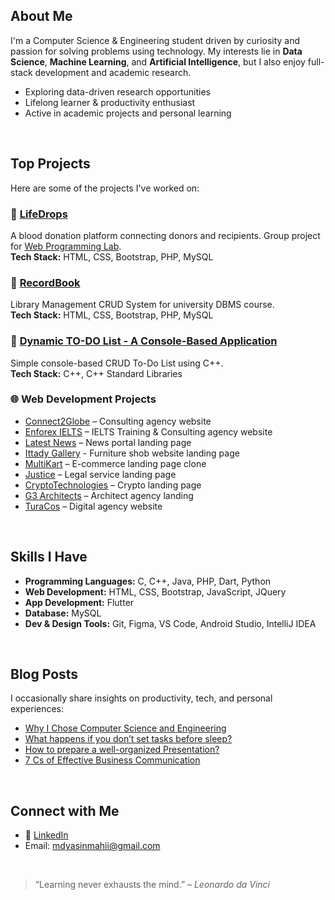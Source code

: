 ## About Me

I'm a Computer Science & Engineering student driven by curiosity and passion for solving problems using technology. My interests lie in **Data Science**, **Machine Learning**, and **Artificial Intelligence**, but I also enjoy full-stack development and academic research.

- Exploring data-driven research opportunities
- Lifelong learner & productivity enthusiast
- Active in academic projects and personal learning
<br>

## Top Projects

Here are some of the projects I've worked on:


### 🔗 [LifeDrops](https://lifedrops.great-site.net/)
A blood donation platform connecting donors and recipients. Group project for [Web Programming Lab](https://github.com/mdyasinahmed/CSE-323_WebProgrammingLab).  
**Tech Stack:** HTML, CSS, Bootstrap, PHP, MySQL


### 🔗 [RecordBook](https://recordbook.great-site.net/)
Library Management CRUD System for university DBMS course.  
**Tech Stack:** HTML, CSS, Bootstrap, PHP, MySQL

### 🔗 [Dynamic TO-DO List - A Console-Based Application](https://github.com/mdyasinahmed/dynamic-todo-list-with-cpp)
Simple console-based CRUD To-Do List using C++.  
**Tech Stack:** C++, C++ Standard Libraries

### 🌐 Web Development Projects
- [Connect2Globe](https://github.com/mdyasinahmed/web.Connect2Globe) – Consulting agency website
- [Enforex IELTS](https://mdyasinahmed.github.io/web.enforex-ielts) – IELTS Training & Consulting agency website
- [Latest News](https://mdyasinahmed.github.io/web.newsportal_landingpage_demo) – News portal landing page
- [Ittady Gallery](https://mdyasinahmed.github.io/web.ittady-gallery) - Furniture shob website landing page  
- [MultiKart](https://mdyasinahmed.github.io/web.MultiKart) – E-commerce landing page clone  
- [Justice](https://justice-landing-page0.netlify.app) – Legal service landing page  
- [CryptoTechnologies](https://mdyasinahmed.github.io/web.Bitcoin) – Crypto landing page  
- [G3 Architects](https://mdyasinahmed.github.io/web.agency-G3-Architects) – Architect agency landing  
- [TuraCos](https://mdyasinahmed.github.io/web.TuraCos) – Digital agency website  
<br>

## Skills I Have

- **Programming Languages:** C, C++, Java, PHP, Dart, Python  
- **Web Development:** HTML, CSS, Bootstrap, JavaScript, JQuery  
- **App Development:** Flutter  
- **Database:** MySQL  
- **Dev & Design Tools:** Git, Figma, VS Code, Android Studio, IntelliJ IDEA  
<br>

## Blog Posts

I occasionally share insights on productivity, tech, and personal experiences:

- [Why I Chose Computer Science and Engineering](https://www.linkedin.com/pulse/why-i-chose-computer-science-engineering-journey-passion-mahi-2eu2f)
- [What happens if you don’t set tasks before sleep?](https://medium.com/@md_yasinahmed/what-happens-if-you-dont-set-tasks-for-the-next-day-before-going-to-sleep-6b2bc875aea)
- [How to prepare a well-organized Presentation?](https://medium.com/@md_yasinahmed/how-to-prepare-a-well-organized-presentation-dfc332f47dff)
- [7 Cs of Effective Business Communication](https://medium.com/@md_yasinahmed/7-cs-of-an-effective-business-communication-in-a-nutshell-4a2779e74460)
<!--
## 📈 GitHub Stats

![Yasin's GitHub Stats](https://github-readme-stats.vercel.app/api?username=mdyasinahmed&show_icons=true&theme=radical)
![Top Languages](https://github-readme-stats.vercel.app/api/top-langs/?username=mdyasinahmed&layout=compact&theme=radical)

---
-->
<br>

## Connect with Me

- 🔗 [LinkedIn](https://www.linkedin.com/in/mdyasiin/)
- Email: mdyasinmahii@gmail.com
<br>

> “Learning never exhausts the mind.” – *Leonardo da Vinci*
